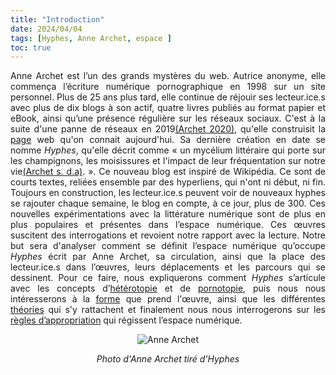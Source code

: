 ```yaml
---
title: "Introduction"
date: 2024/04/04
tags: [Hyphes, Anne Archet, espace ]
toc: true
---
```

<DIV STYLE="text-align:justify">

<!-- insérer le lien vers la visualisation de l'article / insérer aussi les liens des autres pages dans l'introduction comme ça on a une lecture par hyperliens de l'analyse / ne pas oublier de faire une relecture par word et par moi avant de publier -->

Anne Archet est l’un des grands mystères du web. Autrice anonyme, elle commença l’écriture numérique pornographique en 1998 sur un site personnel. Plus de 25 ans plus tard, elle continue de réjouir ses lecteur.ice.s avec plus de dix blogs à son actif, quatre livres publiés au format papier et eBook, ainsi qu’une présence régulière sur les réseaux sociaux. C'est à la suite d'une panne de réseaux en 2019[(Archet 2020)](https://cgermain97.github.io/Feu-de-Foret/docs/biblio/), qu'elle construisit la [page](https://archet.net/) web qu'on connait aujourd'hui. Sa dernière création en date se nomme *Hyphes*, qu'elle décrit comme « un mycélium littéraire qui porte sur les champignons, les moisissures et l'impact de leur fréquentation sur notre vie[(Archet s. d.a)](https://cgermain97.github.io/Feu-de-Foret/docs/biblio/). ». Ce nouveau blog est inspiré de Wikipédia. Ce sont de courts textes, reliées ensemble par des hyperliens, qui n'ont ni début, ni fin. Toujours en construction, les lecteur.ice.s peuvent voir de nouveaux hyphes se rajouter chaque semaine, le blog en compte, à ce jour, plus de 300. Ces nouvelles expérimentations avec la littérature numérique sont de plus en plus populaires et présentes dans l’espace numérique. Ces œuvres suscitent des interrogations et revoient notre rapport avec la lecture. Notre but sera d'analyser comment se définit l’espace numérique qu’occupe *Hyphes* écrit par Anne Archet, sa circulation, ainsi que la place des lecteur.ice.s dans l’œuvres, leurs déplacements et les parcours qui se dessinent. Pour ce faire, nous expliquerons comment *Hyphes* s’articule avec les concepts d’[hétérotopie](https://cgermain97.github.io/Feu-de-Foret/docs/h%C3%A9t%C3%A9ro/) et de [pornotopie](https://cgermain97.github.io/Feu-de-Foret/docs/pornotopie/), puis nous nous intéresserons à la [forme](https://cgermain97.github.io/Feu-de-Foret/docs/fragment/) que prend l'œuvre, ainsi que les différentes [théories](https://cgermain97.github.io/Feu-de-Foret/docs/hyper/) qui s'y rattachent et finalement nous nous interrogerons sur les [règles d’appropriation](https://cgermain97.github.io/Feu-de-Foret/docs/regles/) qui régissent l’espace numérique.   

<DIV STYLE="text-align:center">

![Anne Archet](https://hyphes.net/images/thumb/a/a8/Anne_Archet.jpg/300px-Anne_Archet.jpg)

*Photo d'Anne Archet tiré d'Hyphes*